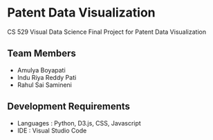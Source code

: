# Patent Data Visualization
CS 529 Visual Data Science Final Project for Patent Data Visualization


## Team Members
+ Amulya Boyapati
+ Indu Riya Reddy Pati
+ Rahul Sai Samineni


## Development Requirements
+ Languages : Python, D3.js, CSS, Javascript
+ IDE : Visual Studio Code

